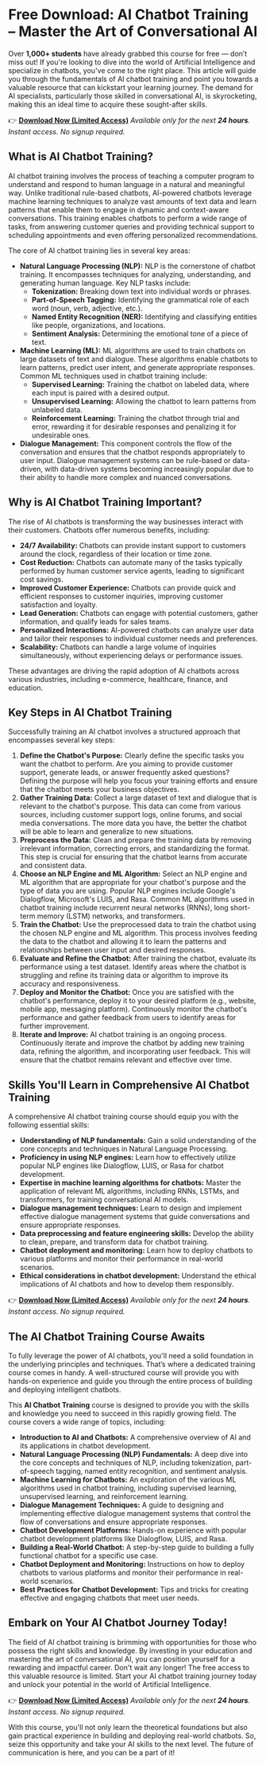 # Free Download: AI Chatbot Training – Master the Art of Conversational AI

Over **1,000+ students** have already grabbed this course for free — don’t miss out! If you're looking to dive into the world of Artificial Intelligence and specialize in chatbots, you've come to the right place. This article will guide you through the fundamentals of AI chatbot training and point you towards a valuable resource that can kickstart your learning journey. The demand for AI specialists, particularly those skilled in conversational AI, is skyrocketing, making this an ideal time to acquire these sought-after skills.

👉 [**Download Now (Limited Access)**](https://udemywork.com/ai-chatbot-training)
_Available only for the next **24 hours**. Instant access. No signup required._

## What is AI Chatbot Training?

AI chatbot training involves the process of teaching a computer program to understand and respond to human language in a natural and meaningful way. Unlike traditional rule-based chatbots, AI-powered chatbots leverage machine learning techniques to analyze vast amounts of text data and learn patterns that enable them to engage in dynamic and context-aware conversations. This training enables chatbots to perform a wide range of tasks, from answering customer queries and providing technical support to scheduling appointments and even offering personalized recommendations.

The core of AI chatbot training lies in several key areas:

*   **Natural Language Processing (NLP):** NLP is the cornerstone of chatbot training. It encompasses techniques for analyzing, understanding, and generating human language. Key NLP tasks include:
    *   **Tokenization:** Breaking down text into individual words or phrases.
    *   **Part-of-Speech Tagging:** Identifying the grammatical role of each word (noun, verb, adjective, etc.).
    *   **Named Entity Recognition (NER):** Identifying and classifying entities like people, organizations, and locations.
    *   **Sentiment Analysis:** Determining the emotional tone of a piece of text.
*   **Machine Learning (ML):** ML algorithms are used to train chatbots on large datasets of text and dialogue. These algorithms enable chatbots to learn patterns, predict user intent, and generate appropriate responses. Common ML techniques used in chatbot training include:
    *   **Supervised Learning:** Training the chatbot on labeled data, where each input is paired with a desired output.
    *   **Unsupervised Learning:** Allowing the chatbot to learn patterns from unlabeled data.
    *   **Reinforcement Learning:** Training the chatbot through trial and error, rewarding it for desirable responses and penalizing it for undesirable ones.
*   **Dialogue Management:** This component controls the flow of the conversation and ensures that the chatbot responds appropriately to user input. Dialogue management systems can be rule-based or data-driven, with data-driven systems becoming increasingly popular due to their ability to handle more complex and nuanced conversations.

## Why is AI Chatbot Training Important?

The rise of AI chatbots is transforming the way businesses interact with their customers. Chatbots offer numerous benefits, including:

*   **24/7 Availability:** Chatbots can provide instant support to customers around the clock, regardless of their location or time zone.
*   **Cost Reduction:** Chatbots can automate many of the tasks typically performed by human customer service agents, leading to significant cost savings.
*   **Improved Customer Experience:** Chatbots can provide quick and efficient responses to customer inquiries, improving customer satisfaction and loyalty.
*   **Lead Generation:** Chatbots can engage with potential customers, gather information, and qualify leads for sales teams.
*   **Personalized Interactions:** AI-powered chatbots can analyze user data and tailor their responses to individual customer needs and preferences.
*   **Scalability:** Chatbots can handle a large volume of inquiries simultaneously, without experiencing delays or performance issues.

These advantages are driving the rapid adoption of AI chatbots across various industries, including e-commerce, healthcare, finance, and education.

## Key Steps in AI Chatbot Training

Successfully training an AI chatbot involves a structured approach that encompasses several key steps:

1.  **Define the Chatbot's Purpose:** Clearly define the specific tasks you want the chatbot to perform. Are you aiming to provide customer support, generate leads, or answer frequently asked questions? Defining the purpose will help you focus your training efforts and ensure that the chatbot meets your business objectives.
2.  **Gather Training Data:** Collect a large dataset of text and dialogue that is relevant to the chatbot's purpose. This data can come from various sources, including customer support logs, online forums, and social media conversations. The more data you have, the better the chatbot will be able to learn and generalize to new situations.
3.  **Preprocess the Data:** Clean and prepare the training data by removing irrelevant information, correcting errors, and standardizing the format. This step is crucial for ensuring that the chatbot learns from accurate and consistent data.
4.  **Choose an NLP Engine and ML Algorithm:** Select an NLP engine and ML algorithm that are appropriate for your chatbot's purpose and the type of data you are using. Popular NLP engines include Google's Dialogflow, Microsoft's LUIS, and Rasa. Common ML algorithms used in chatbot training include recurrent neural networks (RNNs), long short-term memory (LSTM) networks, and transformers.
5.  **Train the Chatbot:** Use the preprocessed data to train the chatbot using the chosen NLP engine and ML algorithm. This process involves feeding the data to the chatbot and allowing it to learn the patterns and relationships between user input and desired responses.
6.  **Evaluate and Refine the Chatbot:** After training the chatbot, evaluate its performance using a test dataset. Identify areas where the chatbot is struggling and refine its training data or algorithm to improve its accuracy and responsiveness.
7.  **Deploy and Monitor the Chatbot:** Once you are satisfied with the chatbot's performance, deploy it to your desired platform (e.g., website, mobile app, messaging platform). Continuously monitor the chatbot's performance and gather feedback from users to identify areas for further improvement.
8.  **Iterate and Improve:** AI chatbot training is an ongoing process. Continuously iterate and improve the chatbot by adding new training data, refining the algorithm, and incorporating user feedback. This will ensure that the chatbot remains relevant and effective over time.

## Skills You'll Learn in Comprehensive AI Chatbot Training

A comprehensive AI chatbot training course should equip you with the following essential skills:

*   **Understanding of NLP fundamentals:**  Gain a solid understanding of the core concepts and techniques in Natural Language Processing.
*   **Proficiency in using NLP engines:**  Learn how to effectively utilize popular NLP engines like Dialogflow, LUIS, or Rasa for chatbot development.
*   **Expertise in machine learning algorithms for chatbots:** Master the application of relevant ML algorithms, including RNNs, LSTMs, and transformers, for training conversational AI models.
*   **Dialogue management techniques:** Learn to design and implement effective dialogue management systems that guide conversations and ensure appropriate responses.
*   **Data preprocessing and feature engineering skills:** Develop the ability to clean, prepare, and transform data for chatbot training.
*   **Chatbot deployment and monitoring:** Learn how to deploy chatbots to various platforms and monitor their performance in real-world scenarios.
*   **Ethical considerations in chatbot development:** Understand the ethical implications of AI chatbots and how to develop them responsibly.

👉 [**Download Now (Limited Access)**](https://udemywork.com/ai-chatbot-training)
_Available only for the next **24 hours**. Instant access. No signup required._

## The AI Chatbot Training Course Awaits

To fully leverage the power of AI chatbots, you'll need a solid foundation in the underlying principles and techniques. That’s where a dedicated training course comes in handy. A well-structured course will provide you with hands-on experience and guide you through the entire process of building and deploying intelligent chatbots.

This **AI Chatbot Training** course is designed to provide you with the skills and knowledge you need to succeed in this rapidly growing field. The course covers a wide range of topics, including:

*   **Introduction to AI and Chatbots:** A comprehensive overview of AI and its applications in chatbot development.
*   **Natural Language Processing (NLP) Fundamentals:** A deep dive into the core concepts and techniques of NLP, including tokenization, part-of-speech tagging, named entity recognition, and sentiment analysis.
*   **Machine Learning for Chatbots:** An exploration of the various ML algorithms used in chatbot training, including supervised learning, unsupervised learning, and reinforcement learning.
*   **Dialogue Management Techniques:** A guide to designing and implementing effective dialogue management systems that control the flow of conversations and ensure appropriate responses.
*   **Chatbot Development Platforms:** Hands-on experience with popular chatbot development platforms like Dialogflow, LUIS, and Rasa.
*   **Building a Real-World Chatbot:** A step-by-step guide to building a fully functional chatbot for a specific use case.
*   **Chatbot Deployment and Monitoring:** Instructions on how to deploy chatbots to various platforms and monitor their performance in real-world scenarios.
*   **Best Practices for Chatbot Development:** Tips and tricks for creating effective and engaging chatbots that meet user needs.

## Embark on Your AI Chatbot Journey Today!

The field of AI chatbot training is brimming with opportunities for those who possess the right skills and knowledge. By investing in your education and mastering the art of conversational AI, you can position yourself for a rewarding and impactful career. Don't wait any longer! The free access to this valuable resource is limited. Start your AI chatbot training journey today and unlock your potential in the world of Artificial Intelligence.

👉 [**Download Now (Limited Access)**](https://udemywork.com/ai-chatbot-training)
_Available only for the next **24 hours**. Instant access. No signup required._

With this course, you'll not only learn the theoretical foundations but also gain practical experience in building and deploying real-world chatbots. So, seize this opportunity and take your AI skills to the next level. The future of communication is here, and you can be a part of it!
